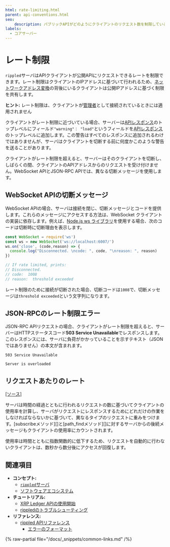 ```yaml
---
html: rate-limiting.html
parent: api-conventions.html
seo:
    description: パブリックAPIがどのようにクライアントのリクエスト数を制限しているかについての説明です。
labels:
  - コアサーバー
---
```

# レート制限

`rippled`サーバはAPIクライアントが公開APIにリクエストできるレートを制限できます。レート制限はクライアントのIPアドレスに基づいて行われるため、[ネットワークアドレス変換](https://ja.wikipedia.org/wiki/ネットワークアドレス変換)の背後にいるクライアントは公開IPアドレスに基づく制限を共有します。

**ヒント:** レート制限は、クライアントが[管理者](../../../tutorials/http-websocket-apis/build-apps/get-started.md#管理者アクセス権限)として接続されているときには適用されません

クライアントがレート制限に近づいている場合、サーバーは[APIレスポンス](response-formatting.md)のトップレベルにフィールド`"warning"： "load"`というフィールドを[APIレスポンス](response-formatting.md)のトップレベルに追加します。この警告はすべてのレスポンスに追加されるわけではありませんが、サーバはクライアントを切断する前に何度かこのような警告を送ることがあります。

クライアントがレート制限を超えると、サーバーはそのクライアントを切断し、しばらくの間、クライアントのAPIアドレスからのリクエストを受け付けません。WebSocket APIとJSON-RPC APIでは、異なる切断メッセージを使用します。

## WebSocket APIの切断メッセージ

WebSocket APIの場合、サーバは接続を閉じ、切断メッセージとコードを提供します。これらのメッセージにアクセスする方法は、WebSocket クライアントの実装に依存します。例えば、[Node.js ws ライブラリ](https://github.com/websockets/ws)を使用する場合、次のコードは切断時に切断理由を表示します。

```js
const WebSocket = require('ws')
const ws = new WebSocket('ws://localhost:6007/')
ws.on('close', (code,reason) => {
  console.log("Disconnected. \ncode: ", code, "\nreason: ", reason)
})

// If rate limited, prints:
// Disconnected.
// code:  1008
// reason:  threshold exceeded
```

レート制限のために接続が切断された場合、切断コードは`1008`で、切断メッセージは`threshold exceeded`という文字列になります。

## JSON-RPCのレート制限エラー

JSON-RPC APIリクエストの場合、クライアントがレート制限を超えると、サーバーはHTTPステータスコード**503 Service Unavailable**でレスポンスします。このレスポンスには、サーバに負荷がかかっていることを示すテキスト（JSONではありません）の本文が含まれます。

```text
503 Service Unavailable

Server is overloaded
```

## リクエストあたりのレート
[[ソース]](https://github.com/XRPLF/rippled/blob/master/src/ripple/resource/Fees.h "ソース")

サーバは時間の経過とともに行われるリクエストの数に基づいてクライアントの使用率を計算し、サーバがリクエストにレスポンスするためにどれだけの作業をしなければならないかに基づいて、異なるタイプのリクエストに重みをつけます。[subscribeメソッド][]と[path_findメソッド][]に対するサーバからの後続メッセージもクライアントの使用率にカウントされます。

使用率は時間とともに指数関数的に低下するため、リクエストを自動的に行わないクライアントは、数秒から数分後にアクセスが回復します。

## 関連項目

- **コンセプト:**
    - [`rippled`サーバ](../../../concepts/networks-and-servers/index.md)
    - [ソフトウェアエコシステム](../../../introduction/software-ecosystem.md)
- **チュートリアル:**
    - [XRP Ledger APIの使用開始](../../../tutorials/http-websocket-apis/build-apps/get-started.md)
    - [rippledのトラブルシューティング](../../../infrastructure/troubleshooting/index.md)
- **リファレンス:**
    - [rippled APIリファレンス](../index.md)
        - [エラーのフォーマット](error-formatting.md)

{% raw-partial file="/docs/_snippets/common-links.md" /%}
